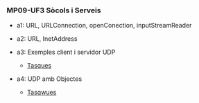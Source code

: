 ### MP09-UF3 Sòcols i Serveis

- a1: URL, URLConnection, openConection, inputStreamReader
- a2: URL, InetAddress
- a3: Exemples client i servidor UDP  
  - [Tasques](src/a3/TODO.md)  
  
- a4: UDP amb Objectes
  - [Tasqwues](src/a4/TODO.md)  
  